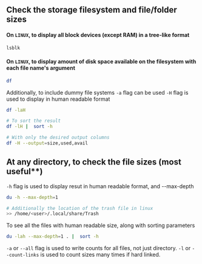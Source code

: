 ## Check the storage filesystem and file/folder sizes

#### On `LINUX`, to display all block devices (except RAM) in a tree-like format
```bash
lsblk
```


#### On `LINUX`, to display amount of disk space available on the filesystem with each file name's argument
```bash
df
```
Additionally, to include dummy file systems `-a` flag can be used
`-H` flag is used to display in human readable format
```bash
df -laH

# To sort the result
df -lH |  sort -h

# With only the desired output columns
df -H --output=size,used,avail
```

## At any directory, to check the file sizes (most useful**)
`-h` flag is used to display resut in human readable format, and --max-depth
```bash
du -h --max-depth=1

# Additionally the location of the trash file in linux
>> /home/<user>/.local/share/Trash
```


To see all the files with human readable size, along with sorting parameters
```bash
du -lah --max-depth=1 . |  sort -h
```
`-a` or `--all` flag is used to write counts for all files, not just directory.
`-l` or `--count-links` is used to count sizes many times if hard linked.
